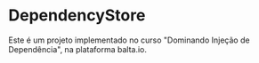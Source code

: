 # DependencyStore

Este é um projeto implementado no curso "Dominando Injeção de Dependência", na plataforma balta.io.
